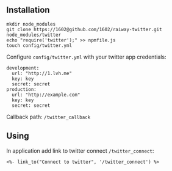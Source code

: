 Installation
------------

    mkdir node_modules
    git clone https://1602@github.com/1602/raiway-twitter.git node_modules/twitter
    echo "require('twitter');" >> npmfile.js
    touch config/twitter.yml

Configure `config/twitter.yml` with your twitter app credentials:

    development:
      url: "http://1.lvh.me"
      key: key
      secret: secret
    production:
      url: "http://example.com"
      key: key
      secret: secret

Callback path: `/twitter_callback`

Using
-----

In application add link to twitter connect `/twitter_connect`:

    <%- link_to("Connect to twitter", '/twitter_connect') %>
